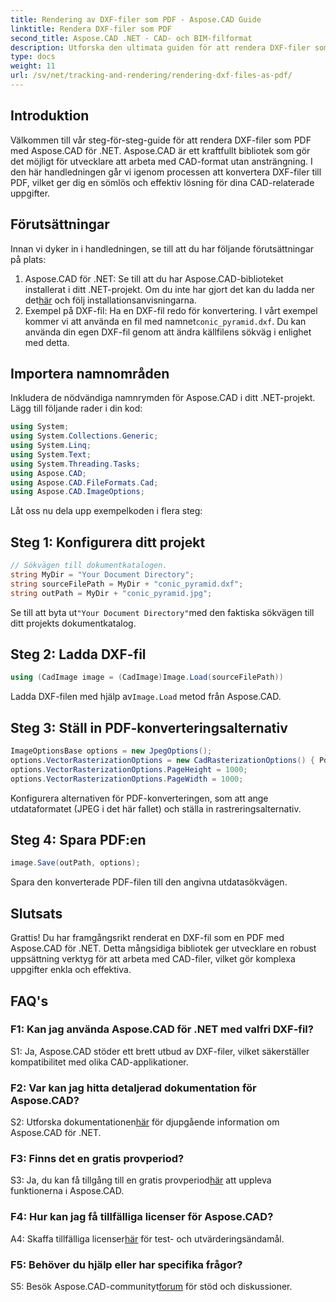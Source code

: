 ```yaml
---
title: Rendering av DXF-filer som PDF - Aspose.CAD Guide
linktitle: Rendera DXF-filer som PDF
second_title: Aspose.CAD .NET - CAD- och BIM-filformat
description: Utforska den ultimata guiden för att rendera DXF-filer som PDF med Aspose.CAD för .NET. Konvertera enkelt CAD-filer med vår steg-för-steg handledning.
type: docs
weight: 11
url: /sv/net/tracking-and-rendering/rendering-dxf-files-as-pdf/
---
```

## Introduktion

Välkommen till vår steg-för-steg-guide för att rendera DXF-filer som PDF med Aspose.CAD för .NET. Aspose.CAD är ett kraftfullt bibliotek som gör det möjligt för utvecklare att arbeta med CAD-format utan ansträngning. I den här handledningen går vi igenom processen att konvertera DXF-filer till PDF, vilket ger dig en sömlös och effektiv lösning för dina CAD-relaterade uppgifter.

## Förutsättningar

Innan vi dyker in i handledningen, se till att du har följande förutsättningar på plats:
1.  Aspose.CAD för .NET: Se till att du har Aspose.CAD-biblioteket installerat i ditt .NET-projekt. Om du inte har gjort det kan du ladda ner det[här](https://releases.aspose.com/cad/net/) och följ installationsanvisningarna.
2.  Exempel på DXF-fil: Ha en DXF-fil redo för konvertering. I vårt exempel kommer vi att använda en fil med namnet`conic_pyramid.dxf`. Du kan använda din egen DXF-fil genom att ändra källfilens sökväg i enlighet med detta.

## Importera namnområden

Inkludera de nödvändiga namnrymden för Aspose.CAD i ditt .NET-projekt. Lägg till följande rader i din kod:

```csharp
using System;
using System.Collections.Generic;
using System.Linq;
using System.Text;
using System.Threading.Tasks;
using Aspose.CAD;
using Aspose.CAD.FileFormats.Cad;
using Aspose.CAD.ImageOptions;
```
Låt oss nu dela upp exempelkoden i flera steg:

## Steg 1: Konfigurera ditt projekt

```csharp
// Sökvägen till dokumentkatalogen.
string MyDir = "Your Document Directory";
string sourceFilePath = MyDir + "conic_pyramid.dxf";
string outPath = MyDir + "conic_pyramid.jpg";
```
 Se till att byta ut`"Your Document Directory"`med den faktiska sökvägen till ditt projekts dokumentkatalog.

## Steg 2: Ladda DXF-fil

```csharp
using (CadImage image = (CadImage)Image.Load(sourceFilePath))
```
 Ladda DXF-filen med hjälp av`Image.Load` metod från Aspose.CAD.

## Steg 3: Ställ in PDF-konverteringsalternativ

```csharp
ImageOptionsBase options = new JpegOptions();
options.VectorRasterizationOptions = new CadRasterizationOptions() { PdfProductLocation = MyDir };
options.VectorRasterizationOptions.PageHeight = 1000;
options.VectorRasterizationOptions.PageWidth = 1000;
```

Konfigurera alternativen för PDF-konverteringen, som att ange utdataformatet (JPEG i det här fallet) och ställa in rastreringsalternativ.

## Steg 4: Spara PDF:en

```csharp
image.Save(outPath, options);
```

Spara den konverterade PDF-filen till den angivna utdatasökvägen.

## Slutsats

Grattis! Du har framgångsrikt renderat en DXF-fil som en PDF med Aspose.CAD för .NET. Detta mångsidiga bibliotek ger utvecklare en robust uppsättning verktyg för att arbeta med CAD-filer, vilket gör komplexa uppgifter enkla och effektiva.

## FAQ's

### F1: Kan jag använda Aspose.CAD för .NET med valfri DXF-fil?

S1: Ja, Aspose.CAD stöder ett brett utbud av DXF-filer, vilket säkerställer kompatibilitet med olika CAD-applikationer.

### F2: Var kan jag hitta detaljerad dokumentation för Aspose.CAD?

 S2: Utforska dokumentationen[här](https://reference.aspose.com/cad/net/) för djupgående information om Aspose.CAD för .NET.

### F3: Finns det en gratis provperiod?

 S3: Ja, du kan få tillgång till en gratis provperiod[här](https://releases.aspose.com/) att uppleva funktionerna i Aspose.CAD.

### F4: Hur kan jag få tillfälliga licenser för Aspose.CAD?

 A4: Skaffa tillfälliga licenser[här](https://purchase.aspose.com/temporary-license/) för test- och utvärderingsändamål.

### F5: Behöver du hjälp eller har specifika frågor?

 S5: Besök Aspose.CAD-communityt[forum](https://forum.aspose.com/c/cad/19) för stöd och diskussioner.